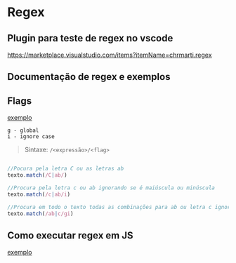 # Regex

## Plugin para teste de regex no vscode

https://marketplace.visualstudio.com/items?itemName=chrmarti.regex


## Documentação de regex e exemplos


## Flags

[exemplo](/Flags/flags.js)
```
g - global
i - ignore case
```

>Sintaxe: 
```/<expressão>/<flag>```

```js

//Pocura pela letra C ou as letras ab
texto.match(/C|ab/)

//Procura pela letra c ou ab ignorando se é maiúscula ou minúscula
texto.match(/c|ab/i)

//Procura em todo o texto todas as combinações para ab ou letra c ignorando o case
texto.match(/ab|c/gi)
```

## Como executar regex em JS

[exemplo](/Exemplos/exemplo1.js)